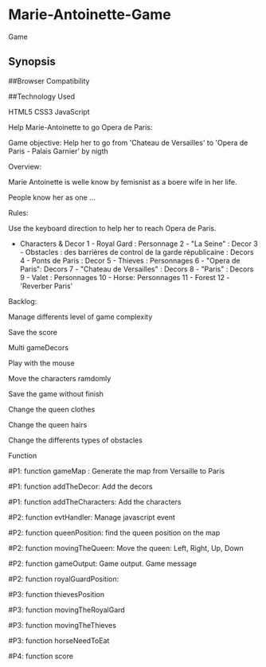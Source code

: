 # Marie-Antoinette-Game
Game



## Synopsis


##Browser Compatibility


##Technology Used

HTML5
CSS3
JavaScript




Help Marie-Antoinette to go Opera de Paris: 

Game objective: Help her to go from 'Chateau de Versailles' to 'Opera de Paris - Palais Garnier' by nigth

Overview:

Marie Antoinette is welle know by femisnist as a boere wife in her life.

People know her as one ...



Rules:

Use the keyboard direction to help her to reach Opera de Paris.

- Characters & Decor
 1 - Royal Gard : Personnage
 2 - "La Seine" : Decor
 3 - Obstacles : des barrières de control de la garde républicaine : Decors
 4 - Ponts de Paris : Decor
 5 - Thieves : Personnages
 6 - "Opera de Paris": Decors
 7 - "Chateau de Versailles" : Decors
 8 - "Paris" : Decors
 9 - Valet : Personnages
 10 - Horse: Personnages
 11 - Forest
 12 - 'Reverber Paris'



 Backlog:

Manage differents level of game complexity

Save the score

Multi gameDecors

Play with the mouse 

Move the characters ramdomly

Save the game without finish

Change the queen clothes

Change the queen hairs

Change the differents types of obstacles



Function


#P1: function gameMap : Generate the map from Versaille to Paris

#P1: function addTheDecor: Add the decors

#P1: function addTheCharacters: Add the characters

#P2: function evtHandler: Manage javascript event

#P2: function queenPosition: find the queen position on the map

#P2: function movingTheQueen: Move the queen: Left, Right, Up, Down 

#P2: function gameOutput: Game output. Game message

#P2: function royalGuardPosition: 

#P3: function thievesPosition

#P3: function movingTheRoyalGard

#P3: function movingTheThieves

#P3: function horseNeedToEat

#P4: function score


